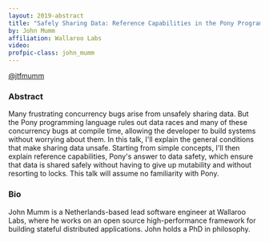 ```yaml
---
layout: 2019-abstract
title: "Safely Sharing Data: Reference Capabilities in the Pony Programming Language"
by: John Mumm
affiliation: Wallaroo Labs
video: 
profpic-class: john_mumm
---
```


[@jtfmumm](https://twitter.com/jtfmumm)
<br/>

### Abstract

Many frustrating concurrency bugs arise from unsafely sharing data. But the Pony programming language rules out data races and many of these concurrency bugs at compile time, allowing the developer to build systems without worrying about them. In this talk, I'll explain the general conditions that make sharing data unsafe. Starting from simple concepts, I'll then explain reference capabilities, Pony's answer to data safety, which ensure that data is shared safely without having to give up mutability and without resorting to locks. This talk will assume no familiarity with Pony.

### Bio

John Mumm is a Netherlands-based lead software engineer at Wallaroo Labs, where he works on an open source high-performance framework for building stateful distributed applications. John holds a PhD in philosophy.


